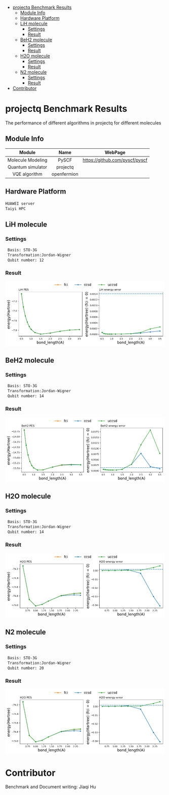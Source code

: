 
- [projectq Benchmark Results](#projectq-benchmark-results)
  - [Module Info](#module-info)
  - [Hardware Platform](#hardware-platform)
  - [LiH molecule](#lih-molecule)
    - [Settings](#settings)
    - [Result](#result)
  - [BeH2 molecule](#beh2-molecule)
    - [Settings](#settings-1)
    - [Result](#result-1)
  - [H2O molecule](#h2o-molecule)
    - [Settings](#settings-2)
    - [Result](#result-2)
  - [N2 molecule](#n2-molecule)
    - [Settings](#settings-3)
    - [Result](#result-3)
- [Contributor](#contributor)

# projectq Benchmark Results
The performance of different algorithms in projectq for different molecules

## Module Info
| Module |    Name    |   WebPage |
|:-------:|:-------:|:-------------:|
| Molecule Modeling | PySCF | https://github.com/pyscf/pyscf |
| Quantum simulator |   projectq  |        |
| VQE algorithm | openfermion |  |

## Hardware Platform
```
HUAWEI server
Taiyi HPC
```

## LiH molecule
### Settings
```
 Basis: STO-3G
 Transformation:Jordan-Wigner
 Qubit number: 12
```

### Result
![image](https://github.com/CopperHu/VQE-Benchmark/raw/master/images/LiH.png )

## BeH2 molecule
### Settings
```
 Basis: STO-3G
 Transformation:Jordan-Wigner
 Qubit number: 14
```

### Result
![image](https://github.com/CopperHu/VQE-Benchmark/raw/master/images/BeH2.png )

## H2O molecule
### Settings
```
 Basis: STO-3G
 Transformation:Jordan-Wigner
 Qubit number: 14
```

### Result
![image](https://github.com/CopperHu/VQE-Benchmark/raw/master/images/h2o.png )

## N2 molecule
### Settings
```
 Basis: STO-3G
 Transformation:Jordan-Wigner
 Qubit number: 20
```

### Result
![image](https://github.com/CopperHu/VQE-Benchmark/raw/master/images/h2o.png )

# Contributor
Benchmark and Document writing: Jiaqi Hu 
